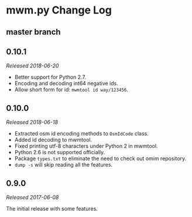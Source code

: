 # mwm.py Change Log

## master branch

## 0.10.1

_Released 2018-06-20_

* Better support for Python 2.7.
* Encoding and decoding int64 negative ids.
* Allow short form for id: `mwmtool id way/123456`.

## 0.10.0

_Released 2018-06-18_

* Extracted osm id encoding methods to `OsmIdCode` class.
* Added id decoding to mwmtool.
* Fixed printing utf-8 characters under Python 2 in mwmtool.
* Python 2.6 is not supported officially.
* Package `types.txt` to eliminate the need to check out omim repository.
* `dump -s` will skip reading all the features.

## 0.9.0

_Released 2017-06-08_

The initial release with some features.
